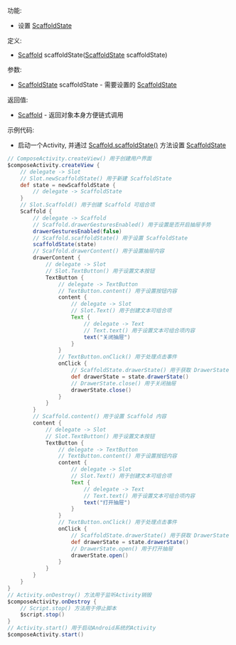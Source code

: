 功能:

+ 设置 [ScaffoldState](/API/UI/Compose/State/ScaffoldState/README.md)

定义:

+ [Scaffold](/API/UI/Compose/Widget/Scaffold/README.md)
  scaffoldState([ScaffoldState](/API/UI/Compose/State/ScaffoldState/README.md) scaffoldState)

参数:

+ [ScaffoldState](/API/UI/Compose/State/ScaffoldState/README.md) scaffoldState -
  需要设置的 [ScaffoldState](/API/UI/Compose/State/ScaffoldState/README.md)

返回值:

+ [Scaffold](/API/UI/Compose/Widget/Scaffold/README.md) - 返回对象本身方便链式调用

示例代码:

+ 启动一个Activity, 并通过 [Scaffold.scaffoldState()](/API/UI/Compose/Widget/Scaffold/README.md?id=scaffoldState)
  方法设置 [ScaffoldState](/API/UI/Compose/State/ScaffoldState/README.md)

```groovy
// ComposeActivity.createView() 用于创建用户界面
$composeActivity.createView {
    // delegate -> Slot
    // Slot.newScaffoldState() 用于新建 ScaffoldState
    def state = newScaffoldState {
        // delegate -> ScaffoldState
    }
    // Slot.Scaffold() 用于创建 Scaffold 可组合项
    Scaffold {
        // delegate -> Scaffold
        // Scaffold.drawerGesturesEnabled() 用于设置是否开启抽屉手势
        drawerGesturesEnabled(false)
        // Scaffold.scaffoldState() 用于设置 ScaffoldState
        scaffoldState(state)
        // Scaffold.drawerContent() 用于设置抽屉内容
        drawerContent {
            // delegate -> Slot
            // Slot.TextButton() 用于设置文本按钮
            TextButton {
                // delegate -> TextButton
                // TextButton.content() 用于设置按钮内容
                content {
                    // delegate -> Slot
                    // Slot.Text() 用于创建文本可组合项
                    Text {
                        // delegate -> Text
                        // Text.text() 用于设置文本可组合项内容
                        text("关闭抽屉")
                    }
                }
                // TextButton.onClick() 用于处理点击事件
                onClick {
                    // ScaffoldState.drawerState() 用于获取 DrawerState
                    def drawerState = state.drawerState()
                    // DrawerState.close() 用于关闭抽屉
                    drawerState.close()
                }
            }
        }
        // Scaffold.content() 用于设置 Scaffold 内容
        content {
            // delegate -> Slot
            // Slot.TextButton() 用于设置文本按钮
            TextButton {
                // delegate -> TextButton
                // TextButton.content() 用于设置按钮内容
                content {
                    // delegate -> Slot
                    // Slot.Text() 用于创建文本可组合项
                    Text {
                        // delegate -> Text
                        // Text.text() 用于设置文本可组合项内容
                        text("打开抽屉")
                    }
                }
                // TextButton.onClick() 用于处理点击事件
                onClick {
                    // ScaffoldState.drawerState() 用于获取 DrawerState
                    def drawerState = state.drawerState()
                    // DrawerState.open() 用于打开抽屉
                    drawerState.open()
                }
            }
        }
    }
}
// Activity.onDestroy() 方法用于监听Activity销毁
$composeActivity.onDestroy {
    // Script.stop() 方法用于停止脚本
    $script.stop()
}
// Activity.start() 用于启动Android系统的Activity
$composeActivity.start()
```